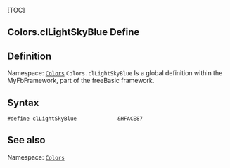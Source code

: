 [TOC]
## Colors.clLightSkyBlue Define

## Definition
Namespace: [`Colors`](Colors.md)
`Colors.clLightSkyBlue` Is a global definition within the MyFbFramework, part of the freeBasic framework.
## Syntax

```freeBasic
#define clLightSkyBlue             &HFACE87
```

## See also
Namespace: [`Colors`](Colors.md)
